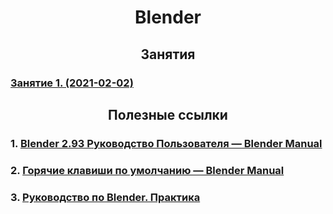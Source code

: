# <center> Blender </center>

## <center> Занятия </center>
### [Занятие 1. (2021-02-02)](lesson_01.md)


## <center> Полезные ссылки </center>
### 1. [Blender 2.93 Руководство Пользователя — Blender Manual](https://docs.blender.org/manual/ru/dev/index.html)

### 2. [Горячие клавиши по умолчанию — Blender Manual](https://docs.blender.org/manual/ru/dev/interface/keymap/blender_default.html)

### 3. [Руководство по Blender. Практика](/../tutorials/tutorials.md)
